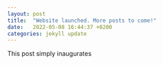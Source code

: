 ```yaml
---
layout: post
title:  "Website launched. More posts to come!"
date:   2022-05-08 16:44:37 +0200
categories: jekyll update
---
```


This post simply inaugurates